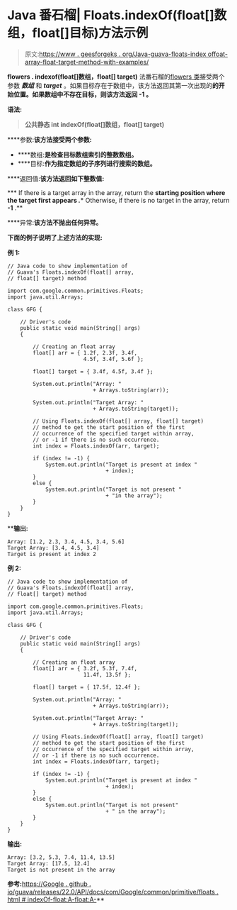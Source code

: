 # Java 番石榴| Floats.indexOf(float[]数组，float[]目标)方法示例

> 原文:[https://www . geesforgeks . org/Java-guava-floats-index offoat-array-float-target-method-with-examples/](https://www.geeksforgeeks.org/java-guava-floats-indexoffloat-array-float-target-method-with-examples/)

**flowers . indexof(float[]数组，float[] target)** 法番石榴的[flowers 类](https://www.geeksforgeeks.org/floats-class-guava-java/)接受两个参数 ***数组*** 和 ***target*** 。如果目标存在于数组中，该方法返回其第一次出现的**的开始位置。如果数组中不存在目标，则该方法返回 **-1** 。**

****语法:****

> ****公共静态 int indexOf(float[]数组，float[] target)****

****参数:**该方法接受两个参数:**

*   ****数组:**是检查目标数组索引的整数数组。**
*   ****目标:**作为指定数组的子序列进行搜索的数组。**

****返回值:**该方法返回如下整数值:**

***   If there is a target array in the array, return the **starting position where the target first appears *.****   Otherwise, if there is no target in the array, return **-1** .**

****异常:**该方法不抛出任何异常。**

**下面的例子说明了上述方法的实现:**

****例 1:****

```
// Java code to show implementation of
// Guava's Floats.indexOf(float[] array,
// float[] target) method

import com.google.common.primitives.Floats;
import java.util.Arrays;

class GFG {

    // Driver's code
    public static void main(String[] args)
    {

        // Creating an float array
        float[] arr = { 1.2f, 2.3f, 3.4f,
                        4.5f, 3.4f, 5.6f };

        float[] target = { 3.4f, 4.5f, 3.4f };

        System.out.println("Array: "
                           + Arrays.toString(arr));

        System.out.println("Target Array: "
                           + Arrays.toString(target));

        // Using Floats.indexOf(float[] array, float[] target)
        // method to get the start position of the first
        // occurrence of the specified target within array,
        // or -1 if there is no such occurrence.
        int index = Floats.indexOf(arr, target);

        if (index != -1) {
            System.out.println("Target is present at index "
                               + index);
        }
        else {
            System.out.println("Target is not present "
                               + "in the array");
        }
    }
}
```

****输出:**

```
Array: [1.2, 2.3, 3.4, 4.5, 3.4, 5.6]
Target Array: [3.4, 4.5, 3.4]
Target is present at index 2

```

**例 2:**

```
// Java code to show implementation of
// Guava's Floats.indexOf(float[] array,
// float[] target) method

import com.google.common.primitives.Floats;
import java.util.Arrays;

class GFG {

    // Driver's code
    public static void main(String[] args)
    {

        // Creating an float array
        float[] arr = { 3.2f, 5.3f, 7.4f,
                        11.4f, 13.5f };

        float[] target = { 17.5f, 12.4f };

        System.out.println("Array: "
                           + Arrays.toString(arr));

        System.out.println("Target Array: "
                           + Arrays.toString(target));

        // Using Floats.indexOf(float[] array, float[] target)
        // method to get the start position of the first
        // occurrence of the specified target within array,
        // or -1 if there is no such occurrence.
        int index = Floats.indexOf(arr, target);

        if (index != -1) {
            System.out.println("Target is present at index "
                               + index);
        }
        else {
            System.out.println("Target is not present"
                               + " in the array");
        }
    }
}
```

**输出:**

```
Array: [3.2, 5.3, 7.4, 11.4, 13.5]
Target Array: [17.5, 12.4]
Target is not present in the array

```

**参考:**[https://Google . github . io/guava/releases/22.0/API/docs/com/Google/common/primitive/floats . html # indexOf-float:A-float:A-](https://google.github.io/guava/releases/22.0/api/docs/com/google/common/primitives/Floats.html#indexOf-float:A-float:A-)**